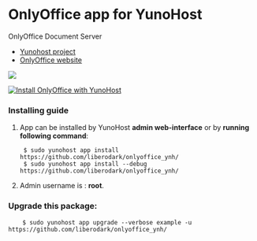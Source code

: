 # OnlyOffice app for YunoHost
OnlyOffice Document Server

- [Yunohost project](https://yunohost.org)
- [OnlyOffice website](https://www.onlyoffice.com)

![](http://kaosenlared.net/wp-content/uploads/2016/10/onlyoffyce-2.jpg)


[![Install OnlyOffice with YunoHost](https://install-app.yunohost.org/install-with-yunohost.png)](https://install-app.yunohost.org/?app=onlyoffice)

### Installing guide

 1. App can be installed by YunoHost **admin web-interface** or by **running following command**:

         $ sudo yunohost app install https://github.com/liberodark/onlyoffice_ynh/
         $ sudo yunohost app install --debug https://github.com/liberodark/onlyoffice_ynh/
 1. Admin username is : **root**.
 
### Upgrade this package:

        $ sudo yunohost app upgrade --verbose example -u https://github.com/liberodark/onlyoffice_ynh/


